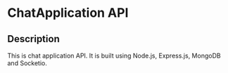 # ChatApplication API

## Description

This is chat application API. It is built using Node.js, Express.js, MongoDB and Socketio. 

